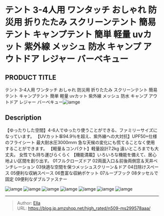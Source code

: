 # テント 3-4人用 ワンタッチ おしゃれ 防災用 折りたたみ スクリーンテント 簡易テント キャンプテント 簡単 軽量 uvカット 紫外線 メッシュ 防水 キャンプ アウトドア レジャー バーベキュー


## PRODUCT TITLE 

テント 3-4人用 ワンタッチ おしゃれ 防災用 折りたたみ スクリーンテント 簡易テント キャンプテント 簡単 軽量 uvカット 紫外線 メッシュ 防水 キャンプ アウトドア レジャー バーベキュー![iamge](https://b2bfiles1.gigab2b.cn/image/wkseller/305/20230316_abc2316b8effc98e9fe9c34b51331e5d.jpg)

## Description

【ゆったりした空間】4-6人でゆったり使うことができる、ファミリーサイズになっています。
【UVカット率94.9％を超え、紫外線への大対抗】UPF50&#43;仕様のフライシート 最大耐水圧3000ｍｍ 急な天候の変化にも慌てることなく使用することができます。
【軽量＆コンパクト】軽量設計7.2kg 遠いところまでも大丈夫。 女性でも持ち運びらくらく
【機能満載】いろいろな機能を備えて、居心地よい区間を創り出す。  01フルクローズドア 02両面入口＆前後両側窓＆天井ベンチレーション 03快適な空間を保つメッシュスクリーン＆ドア 04日除けスペース 05便利な収納スペース 06豊富な収納ポケット 07ループフック 08タッセルで固定 09便利なダブルファスナー






![iamge](https://b2bfiles1.gigab2b.cn/image/wkseller/305/20230316_06a31bf67a8348a29700f74a06f60b4d.jpg)
![iamge](https://b2bfiles1.gigab2b.cn/image/wkseller/305/20230307_b7f56ac5b51d75d524c9fa9c7fb93e7f.JPG)
![iamge](https://b2bfiles1.gigab2b.cn/image/wkseller/305/20230307_495bed85cf5f96fab7df955892ed83df.JPG)
![iamge](https://b2bfiles1.gigab2b.cn/image/wkseller/305/20230307_a69778cc698951dd8c980845017630bc.JPG)
![iamge](https://b2bfiles1.gigab2b.cn/image/wkseller/305/20230307_4e39933301b34402c8d75be45f347771.JPG)
![iamge](https://b2bfiles1.gigab2b.cn/image/wkseller/305/20230307_ecca75de2d8adacdfbb4f17628cb53cb.JPG)
![iamge](https://b2bfiles1.gigab2b.cn/image/wkseller/305/20230307_0ce79e67fc3f9d8681c835144893d549.JPG)


---

> Author: [Ella](https://blog.jp.amzshop.net/)  
> URL: https://blog.jp.amzshop.net/high_rated/n509-ms299578aaa/  

